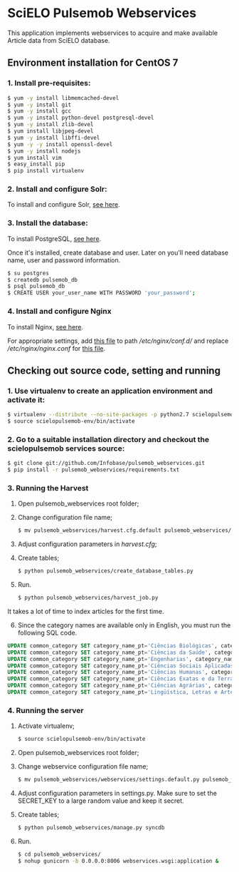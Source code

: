 # SciELO Pulsemob Webservices

This application implements webservices to acquire and make available Article data from SciELO database.

## Environment installation for CentOS 7

### 1. Install pre-requisites:

```sh
$ yum -y install libmemcached-devel
$ yum -y install git
$ yum -y install gcc
$ yum -y install python-devel postgresql-devel
$ yum -y install zlib-devel
$ yum install libjpeg-devel
$ yum -y install libffi-devel
$ yum -y -y install openssl-devel
$ yum -y install nodejs
$ yum install vim
$ easy_install pip
$ pip install virtualenv
```

### 2. Install and configure Solr:

To install and configure Solr, [see here](https://github.com/Infobase/pulsemob_solr).

### 3. Install the database:

To install PostgreSQL, [see here](https://www.digitalocean.com/community/tutorials/how-to-install-and-use-postgresql-on-centos-7).

Once it's installed, create database and user. Later on you'll need database name, user and password information.
```sh
$ su postgres
$ createdb pulsemob_db
$ psql pulsemob_db
$ CREATE USER your_user_name WITH PASSWORD 'your_password';
```

### 4. Install and configure Nginx
To install Nginx, [see here](https://www.digitalocean.com/community/tutorials/how-to-install-nginx-on-centos-7).

For appropriate settings, add [this file](https://github.com/Infobase/pulsemob_webservices/blob/master/configuration/nginx/conf.d/pulsemob.conf) to path */etc/nginx/conf.d/* and replace */etc/nginx/nginx.conf* for [this file](https://github.com/Infobase/pulsemob_webservices/blob/master/configuration/nginx/nginx.conf).

## Checking out source code, setting and running
### 1. Use virtualenv to create an application environment and activate it:

```sh
$ virtualenv --distribute --no-site-packages -p python2.7 scielopulsemob-env
$ source scielopulsemob-env/bin/activate
```
### 2. Go to a suitable installation directory and checkout the scielopulsemob services source:

```sh
$ git clone git://github.com/Infobase/pulsemob_webservices.git
$ pip install -r pulsemob_webservices/requirements.txt
```
### 3. Running the Harvest
1. Open pulsemob_webservices root folder;
2. Change configuration file name;

    ```sh
    $ mv pulsemob_webservices/harvest.cfg.default pulsemob_webservices/harvest.cfg
    ```
3. Adjust configuration parameters in *harvest.cfg*;
4. Create tables;

    ```sh
    $ python pulsemob_webservices/create_database_tables.py
    ```
5. Run.

    ```sh
    $ python pulsemob_webservices/harvest_job.py
    ```
It takes a lot of time to index articles for the first time.

6. Since the category names are available only in English, you must run the following SQL code.
```sql
UPDATE common_category SET category_name_pt='Ciências Biológicas', category_name_es='Ciencias Biológicas' WHERE id = 1;
UPDATE common_category SET category_name_pt='Ciências da Saúde', category_name_es='Ciencias de la Salud' WHERE id = 2;
UPDATE common_category SET category_name_pt='Engenharias', category_name_es='Ingenierias' WHERE id = 3;
UPDATE common_category SET category_name_pt='Ciências Sociais Aplicadas', category_name_es='Ciencias Sociales Aplicadas' WHERE id = 4;
UPDATE common_category SET category_name_pt='Ciências Humanas', category_name_es='Humanidades' WHERE id = 5;
UPDATE common_category SET category_name_pt='Ciências Exatas e da Terra', category_name_es='Ciencias Exactas y de la Tierra' WHERE id = 6;
UPDATE common_category SET category_name_pt='Ciências Agrárias', category_name_es='Ciencias Agrícolas' WHERE id = 7;
UPDATE common_category SET category_name_pt='Lingüística, Letras e Artes', category_name_es='Lingüistica, Letras y Artes' WHERE id = 8;
```

### 4. Running the server
1. Activate virtualenv;

    ```sh
    $ source scielopulsemob-env/bin/activate
    ```
2. Open pulsemob_webservices root folder;
3. Change webservice configuration file name;

    ```sh
    $ mv pulsemob_webservices/webservices/settings.default.py pulsemob_webservices/webservices/settings.py
    ```

4. Adjust configuration parameters in settings.py. Make sure to set the SECRET_KEY to a large random value and keep it secret.

5. Create tables;

    ```sh
    $ python pulsemob_webservices/manage.py syncdb
    ```
6. Run.

    ```sh
    $ cd pulsemob_webservices/
    $ nohup gunicorn -b 0.0.0.0:8006 webservices.wsgi:application &
    ```
